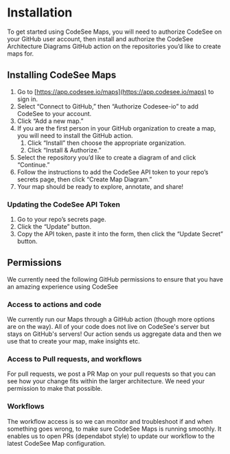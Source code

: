# Installation

To get started using CodeSee Maps, you will need to authorize CodeSee on your GitHub user account, then install and authorize the CodeSee Architecture Diagrams GitHub action on the repositories you’d like to create maps for.

## Installing CodeSee Maps
1. Go to [https://app.codesee.io/maps](https://app.codesee.io/maps) to sign in.
1. Select “Connect to GitHub,” then “Authorize Codesee-io” to add CodeSee to your account.
1. Click “Add a new map.”
1. If you are the first person in your GitHub organization to create a map, you will need to install the GitHub action.
    1. Click “Install” then choose the appropriate organization.
    1. Click “Install & Authorize.”
1. Select the repository you’d like to create a diagram of and click “Continue.”
1. Follow the instructions to add the CodeSee API token to your repo’s secrets page, then click “Create Map Diagram.”
1. Your map should be ready to explore, annotate, and share!

### Updating the CodeSee API Token
1. Go to your repo’s secrets page.
1. Click the “Update” button.
1. Copy the API token, paste it into the form, then click the “Update Secret” button.

## Permissions

We currently need the following GitHub permissions to ensure that you have an amazing experience using CodeSee

### Access to actions and code

We currently run our Maps through a GitHub action (though more options are on the way). All of your code does not live on CodeSee's server but stays on GitHub's servers! Our action sends us aggregate data and then we use that to create your map, make insights etc. 

### Access to Pull requests, and workflows

For pull requests, we post a PR Map on your pull requests so that you can see how your change fits within the larger architecture. We need your permission to make that possible. 

### Workflows

The workflow access is so we can monitor and troubleshoot if and when something goes wrong, to make sure CodeSee Maps is running smoothly. It enables us to open PRs (dependabot style) to update our workflow to the latest CodeSee Map configuration. 
